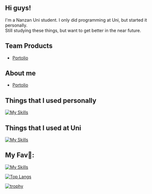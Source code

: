 ## Hi guys!
I'm a Nanzan Uni student.
I only did programming at Uni, but started it personally.<br>
Still studying these things, but want to get better in the near future.

## Team Products
- [Portolio](https://github.com/balckowl/portolio)

## About me
- [Portolio](https://portolio-zasetu.vercel.app/MFuHaYRhnWafsm0XyQjpkOvZsMk1)

## Things that I used personally
[![My Skills](https://skillicons.dev/icons?i=arduino,css,git,html,laravel,nextjs,nodejs,php,tailwind,vercel,vite,vscode)](https://skillicons.dev)

## Things that I used at Uni
[![My Skills](https://skillicons.dev/icons?i=arduino,c,emacs,latex,linux,py,ubuntu,vscode)](https://skillicons.dev)

## My Fav🥰:
[![My Skills](https://skillicons.dev/icons?i=windows)](https://skillicons.dev)

[![Top Langs](https://github-readme-stats.vercel.app/api/top-langs/?username=algiz-z&layout=donut&theme=dark)](https://github.com/anuraghazra/github-readme-stats) 

[![trophy](https://github-profile-trophy.vercel.app/?username=algiz-z&theme=onedark)](https://github.com/ryo-ma/github-profile-trophy)

<!--
**algiz-z/algiz-z** is a ✨ _special_ ✨ repository because its `README.md` (this file) appears on your GitHub profile.

Here are some ideas to get you started:

- 🔭 I’m currently working on ...
- 🌱 I’m currently learning ...
- 👯 I’m looking to collaborate on ...
- 🤔 I’m looking for help with ...
- 💬 Ask me about ...
- 📫 How to reach me: ...
- 😄 Pronouns: ...
- ⚡ Fun fact: ...
-->
